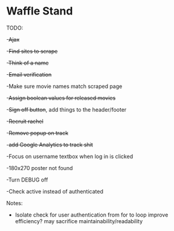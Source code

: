 Waffle Stand
==============
TODO:

-~~Ajax~~

-~~Find sites to scrape~~

-~~Think of a name~~

-~~Email verification~~

-Make sure movie names match scraped page

-~~Assign boolean values for released movies~~

-~~Sign off button~~, add things to the header/footer

-~~Recruit rachel~~

-~~Remove popup on track~~

-~~add Google Analytics to track shit~~

-Focus on username textbox when log in is clicked

-180x270 poster not found

-Turn DEBUG off

-Check active instead of authenticated

Notes:

- Isolate check for user authentication from for to loop improve efficiency? may sacrifice maintainability/readability
